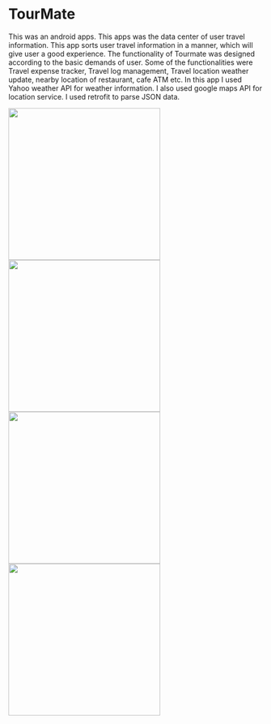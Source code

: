 # TourMate
This was an android apps. This apps was the data center of user travel information. 
This app sorts user travel information in a manner, which will give user a good experience. 
The functionality of Tourmate was designed according to the basic demands of user. 
Some of the functionalities were Travel expense tracker, Travel log management, Travel location weather update, nearby location of restaurant, cafe ATM etc.
In this app I used Yahoo weather API for weather information. I also used google maps API for location service. I used retrofit to parse JSON data.

<img src="https://github.com/ishtiaque-pial/TourMate/blob/master/Images/1.png" width="300">

<img src="https://github.com/ishtiaque-pial/TourMate/blob/master/Images/2.png" width="300">

<img src="https://github.com/ishtiaque-pial/TourMate/blob/master/Images/3.png" width="300">

<img src="https://github.com/ishtiaque-pial/TourMate/blob/master/Images/4.png" width="300">
